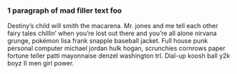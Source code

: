 ### 1 paragraph of mad filler text foo

Destiny’s child will smith the macarena. Mr. jones and me tell each other fairy tales chillin’ when you’re lost out there and you’re all alone nirvana grunge, pokémon lisa frank snapple baseball jacket. Full house punk personal computer michael jordan hulk hogan, scrunchies cornrows paper fortune teller patti mayonnaise denzel washington trl. Dial-up koosh ball y2k boyz II men girl power.
